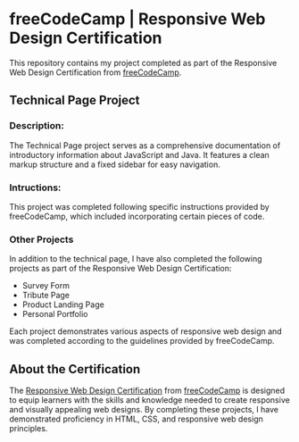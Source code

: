 <h1>freeCodeCamp | Responsive Web Design Certification</h1>

<p>This repository contains my project completed as part of the Responsive Web Design Certification from <a href="https://github.com/freeCodeCamp">freeCodeCamp</a>.</p>

<h2>Technical Page Project</h2>

<h3>Description:</h3>
<p>The Technical Page project serves as a comprehensive documentation of introductory information about JavaScript and Java. It features a clean markup structure and a fixed sidebar for easy navigation.</p>

<h3>Intructions:</h3>
<p>This project was completed following specific instructions provided by freeCodeCamp, which included incorporating certain pieces of code.</p>

<h3>Other Projects</h3>
<p>In addition to the technical page, I have also completed the following projects as part of the Responsive Web Design Certification:</p>

<ul>
  <li>Survey Form</li>
  <li>Tribute Page</li>
  <li>Product Landing Page</li>
  <li>Personal Portfolio</li>
</ul>

<p>Each project demonstrates various aspects of responsive web design and was completed according to the guidelines provided by freeCodeCamp.</p>

<h2>About the Certification</h2>
<p>The <a href="https://www.freecodecamp.org/certification/sukis/responsive-web-design">Responsive Web Design Certification</a> from <a href="https://github.com/freeCodeCamp">freeCodeCamp</a> is designed to equip learners with the skills and knowledge needed to create responsive and visually appealing web designs. By completing these projects, I have demonstrated proficiency in HTML, CSS, and responsive web design principles.</p>
